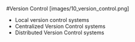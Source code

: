#Version Control
[images/10_version_control.png]

 - Local version control systems
 - Centralized Version Control systems
 - Distributed Version Control systems
